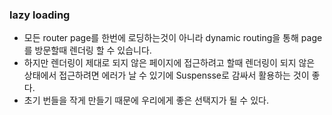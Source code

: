 ### lazy loading

- 모든 router page를 한번에 로딩하는것이 아니라 dynamic routing을 통해 page를 방문할때 렌더링 할 수 있습니다.
- 하지만 렌더링이 제대로 되지 않은 페이지에 접근하려고 할때 렌더링이 되지 않은 상태에서 접근하려면 에러가 날 수 있기에 Suspensse로 감싸서 활용하는 것이 좋다.
- 초기 번들을 작게 만들기 때문에 우리에게 좋은 선택지가 될 수 있다.

#### 